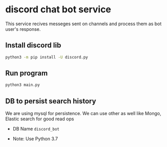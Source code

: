 # discord chat bot service
This service recives messeges sent on channels and process them as bot user's response.

## Install discord lib
```sh
python3 -m pip install -U discord.py
```

## Run program
```sh
python3 main.py
```

## DB to persist search history
We are using mysql for persistence. We can use other as well like Mongo, Elastic search for good read ops

- DB Name `discord_bot`

- Note: Use Python 3.7